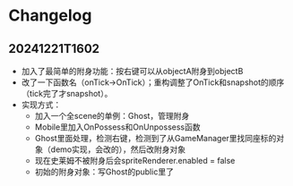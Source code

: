 # Changelog

## 20241221T1602

- 加入了最简单的附身功能：按右键可以从objectA附身到objectB
- 改了一下函数名（onTick→OnTick）；重构调整了OnTick和snapshot的顺序（tick完了才snapshot）。
- 实现方式：
  - 加入一个全scene的单例：Ghost，管理附身
  - Mobile里加入OnPossess和OnUnpossess函数
  - Ghost里面处理，检测右键，检测到了从GameManager里找同座标的对象（demo实现，会改的），然后改附身对象
  - 现在史莱姆不被附身后会spriteRenderer.enabled = false
  - 初始的附身对象：写Ghost的public里了
